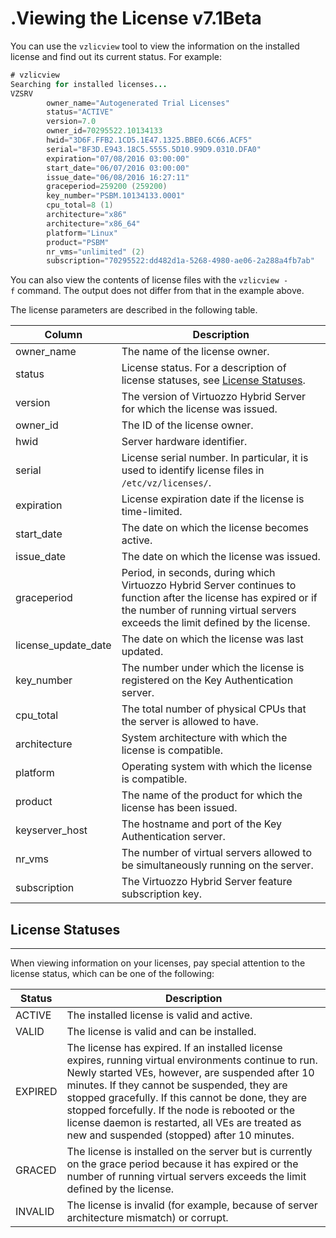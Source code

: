 # .Viewing the License v7.1Beta

You can use the `vzlicview` tool to view the information on the installed license and find out its current status. For example:

``` java
# vzlicview
Searching for installed licenses...
VZSRV       
        owner_name="Autogenerated Trial Licenses"       
        status="ACTIVE"       
        version=7.0       
        owner_id=70295522.10134133       
        hwid="3D6F.FFB2.1CD5.1E47.1325.BBE0.6C66.ACF5"       
        serial="BF3D.E943.18C5.5555.5D10.99D9.0310.DFA0"       
        expiration="07/08/2016 03:00:00"       
        start_date="06/07/2016 03:00:00"       
        issue_date="06/08/2016 16:27:11"       
        graceperiod=259200 (259200)       
        key_number="PSBM.10134133.0001"       
        cpu_total=8 (1)            
        architecture="x86"       
        architecture="x86_64"       
        platform="Linux"       
        product="PSBM"       
        nr_vms="unlimited" (2)       
        subscription="70295522:dd482d1a-5268-4980-ae06-2a288a4fb7ab"
```

You can also view the contents of license files with the `vzlicview -f` command. The output does not differ from that in the example above.

The license parameters are described in the following table.

| Column                | Description                                                                                                                                                                                        |
|-----------------------|----------------------------------------------------------------------------------------------------------------------------------------------------------------------------------------------------|
| owner\_name           | The name of the license owner.                                                                                                                                                                     |
| status                | License status. For a description of license statuses, see [License Statuses](#id-.ViewingtheLicensev7.1Beta-LicenseStatuses).                                                                     |
| version               | The version of Virtuozzo Hybrid Server for which the license was issued.                                                                                                                           |
| owner\_id             | The ID of the license owner.                                                                                                                                                                       |
| hwid                  | Server hardware identifier.                                                                                                                                                                        |
| serial                | License serial number. In particular, it is used to identify license files in `/etc/vz/licenses/`.                                                                                                 |
| expiration            | License expiration date if the license is time-limited.                                                                                                                                            |
| start\_date           | The date on which the license becomes active.                                                                                                                                                      |
| issue\_date           | The date on which the license was issued.                                                                                                                                                          |
| graceperiod           | Period, in seconds, during which Virtuozzo Hybrid Server continues to function after the license has expired or if the number of running virtual servers exceeds the limit defined by the license. |
| license\_update\_date | The date on which the license was last updated.                                                                                                                                                    |
| key\_number           | The number under which the license is registered on the Key Authentication server.                                                                                                                 |
| cpu\_total            | The total number of physical CPUs that the server is allowed to have.                                                                                                                              |
| architecture          | System architecture with which the license is compatible.                                                                                                                                          |
| platform              | Operating system with which the license is compatible.                                                                                                                                             |
| product               | The name of the product for which the license has been issued.                                                                                                                                     |
| keyserver\_host       | The hostname and port of the Key Authentication server.                                                                                                                                            |
| nr\_vms               | The number of virtual servers allowed to be simultaneously running on the server.                                                                                                                  |
| subscription          | The Virtuozzo Hybrid Server feature subscription key.                                                                                                                                              |

## License Statuses

------------------------------------------------------------------------

When viewing information on your licenses, pay special attention to the license status, which can be one of the following:

| Status  | Description                                                                                                                                                                                                                                                                                                                                                                                                         |
|---------|---------------------------------------------------------------------------------------------------------------------------------------------------------------------------------------------------------------------------------------------------------------------------------------------------------------------------------------------------------------------------------------------------------------------|
| ACTIVE  | The installed license is valid and active.                                                                                                                                                                                                                                                                                                                                                                          |
| VALID   | The license is valid and can be installed.                                                                                                                                                                                                                                                                                                                                                                          |
| EXPIRED | The license has expired. If an installed license expires, running virtual environments continue to run. Newly started VEs, however, are suspended after 10 minutes. If they cannot be suspended, they are stopped gracefully. If this cannot be done, they are stopped forcefully. If the node is rebooted or the license daemon is restarted, all VEs are treated as new and suspended (stopped) after 10 minutes. |
| GRACED  | The license is installed on the server but is currently on the grace period because it has expired or the number of running virtual servers exceeds the limit defined by the license.                                                                                                                                                                                                                               |
| INVALID | The license is invalid (for example, because of server architecture mismatch) or corrupt.                                                                                                                                                                                                                                                                                                                           |


